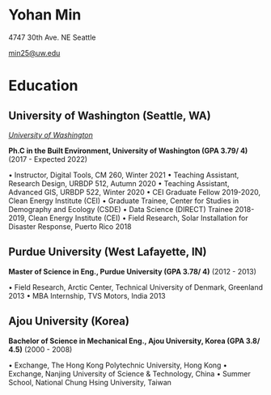 # Yohan Min

4747 30th Ave. NE Seattle

min25@uw.edu


# Education

## University of Washington (Seattle, WA)

*[University of Washington](https://www.cei.washington.edu/people/yohan-min/)*

**Ph.C in the Built Environment, University of Washington (GPA 3.79/ 4)** (2017 - Expected 2022)

•	Instructor, Digital Tools, CM 260, Winter 2021
•	Teaching Assistant, Research Design, URBDP 512, Autumn 2020
•	Teaching Assistant, Advanced GIS, URBDP 522, Winter 2020
•	CEI Graduate Fellow 2019-2020, Clean Energy Institute (CEI)
•	Graduate Trainee, Center for Studies in Demography and Ecology (CSDE)
•	Data Science (DIRECT) Trainee 2018-2019, Clean Energy Institute (CEI)
•	Field Research, Solar Installation for Disaster Response, Puerto Rico 2018


## Purdue University (West Lafayette, IN)

**Master of Science in Eng., Purdue University (GPA 3.78/ 4)** (2012 - 2013)

•	Field Research, Arctic Center, Technical University of Denmark, Greenland 2013
•	MBA Internship, TVS Motors, India 2013


## Ajou University (Korea)


**Bachelor of Science in Mechanical Eng., Ajou University, Korea (GPA 3.8/ 4.5)** (2000 - 2008)

•	Exchange, The Hong Kong Polytechnic University, Hong Kong
•	Exchange, Nanjing University of Science & Technology, China
•	Summer School, National Chung Hsing University, Taiwan



[University of Washington]: https://www.cei.washington.edu/people/yohan-min/
